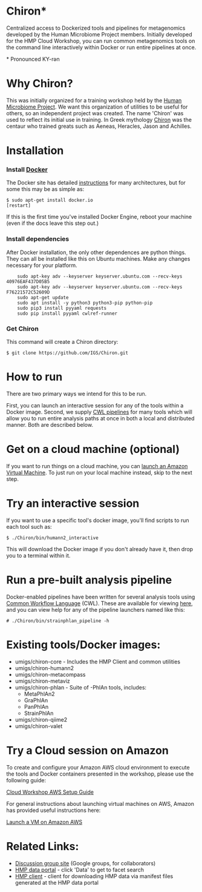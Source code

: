 # Chiron*
Centralized access to Dockerized tools and pipelines for metagenomics developed by the Human Microbiome Project members.  Initially developed for the HMP Cloud Workshop, you can run common metagenomics tools on the command line interactively within Docker or run entire pipelines at once.

\* Pronounced KY-rən

# Why Chiron?

This was initially organized for a training workshop held by the [Human Microbiome Project](http://hmpdacc.org/).  We want this organization of utilities to be useful for others, so an independent project was created.  The name 'Chiron' was used to reflect its initial use in training.  In Greek mythology [Chiron](https://en.wikipedia.org/wiki/Chiron) was the centaur who trained greats such as Aeneas, Heracles, Jason and Achilles.

# Installation

### Install [Docker](https://docs.docker.com/engine/installation/)

The Docker site has detailed [instructions](https://docs.docker.com/engine/installation/) for many architectures, but for some this may be as simple as:

```
$ sudo apt-get install docker.io
[restart]
```

If this is the first time you've installed Docker Engine, reboot your machine (even if the docs leave this step out.)

### Install dependencies

After Docker installation, the only other dependences are python things.  They can all be installed like this on Ubuntu machines.  Make any changes necessary for your platform.

```
    sudo apt-key adv --keyserver keyserver.ubuntu.com --recv-keys 40976EAF437D05B5
    sudo apt-key adv --keyserver keyserver.ubuntu.com --recv-keys F76221572C52609D
    sudo apt-get update
    sudo apt install -y python3 python3-pip python-pip
    sudo pip3 install pyyaml requests
    sudo pip install pyyaml cwlref-runner
```

### Get Chiron

This command will create a Chiron directory:

```
$ git clone https://github.com/IGS/Chiron.git
```

# How to run 

There are two primary ways we intend for this to be run.  

First, you can launch an interactive session for any of the tools within a Docker image.  Second, we supply [CWL pipelines](http://www.commonwl.org/) for many tools which will allow you to run entire analysis paths at once in both a local and distributed manner.  Both are described below.

# Get on a cloud machine (optional)

If you want to run things on a cloud machine, you can [launch an Amazon Virtual Machine](https://aws.amazon.com/getting-started/tutorials/launch-a-virtual-machine/).  To just run on your local machine instead, skip to the next step.

# Try an interactive session

If you want to use a specific tool's docker image, you'll find scripts to run each tool such as:

```
$ ./Chiron/bin/humann2_interactive
```

This will download the Docker image if you don't already have it, then drop you to a terminal within it.

# Run a pre-built analysis pipeline

Docker-enabled pipelines have been written for several analysis tools using [Common Workflow Language](https://github.com/common-workflow-language/common-workflow-language) (CWL).  These are available for viewing [here](https://github.com/IGS/Chiron/tree/master/pipelines), and you can view help for any of the pipeline launchers named like this:

```
# ./Chiron/bin/strainphlan_pipeline -h
```

# Existing tools/Docker images:

- umigs/chiron-core - Includes the HMP Client and common utilities
- umigs/chiron-humann2
- umigs/chiron-metacompass
- umigs/chiron-metaviz
- umigs/chiron-phlan - Suite of -PhlAn tools, includes:
  - MetaPhlAn2
  - GraPhlAn
  - PanPhlAn
  - StrainPhlAn
- umigs/chiron-qiime2
- umigs/chiron-valet

# Try a Cloud session on Amazon
To create and configure your Amazon AWS cloud environment to execute the tools and Docker containers presented in the workshop, please use the following guide:

[Cloud Workshop AWS Setup Guide](/docs/amazon_aws_setup.md)

For general instructions about launching virtual machines on AWS, Amazon has provided useful instructions here:

[Launch a VM on Amazon AWS](https://aws.amazon.com/getting-started/tutorials/launch-a-virtual-machine/)

# Related Links:

- [Discussion group site](https://groups.google.com/forum/#!forum/hmp-cloud-pilot) (Google groups, for collaborators)
- [HMP data portal](http://portal.ihmpdcc.org) - click 'Data' to get to facet search
- [HMP client](https://github.com/IGS/hmp_client) - client for downloading HMP data via manifest files generated at the HMP data portal
